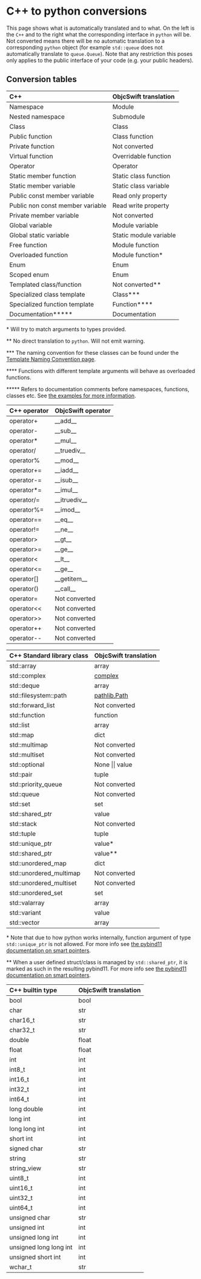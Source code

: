 # C++ to python conversions #

This page shows what is automatically translated and to what.
On the left is the `C++` and to the right what the corresponding interface in `python` will be.
Not converted means there will be no automatic translation to a corresponding `python` object (for example `std::queue` does not automatically translate to `queue.Queue`).
Note that any restriction this poses only applies to the public interface of your code (e.g. your public headers).

## Conversion tables ##

| C++                                 | ObjcSwift translation             |
|:----------------------------------- |:------------------------------ |
| Namespace                           | Module                         |
| Nested namespace                    | Submodule                      |
| Class                               | Class                          |
| Public function                     | Class function                 |
| Private function                    | Not converted                  |
| Virtual function                    | Overridable function           |
| Operator                            | Operator                       |
| Static member function              | Static class function          |
| Static member variable              | Static class variable          |
| Public const member variable        | Read only property             |
| Public non const member variable    | Read write property            |
| Private member variable             | Not converted                  |
| Global variable                     | Module variable                |
| Global static variable              | Static module variable         |
| Free function                       | Module function                |
| Overloaded function                 | Module function*               |
| Enum                                | Enum                           |
| Scoped enum                         | Enum                           |
| Templated class/function            | Not converted**                |
| Specialized class template          | Class***                       |
| Specialized function template       | Function****                   |
| Documentation*****                  | Documentation                  |

\* Will try to match arguments to types provided.

\*\* No direct translation to `python`. Will not emit warning.

\*\*\* The naming convention for these classes can be found under the [Template Naming Convention page](template_naming_convention.md).

\*\*\*\* Functions with different template arguments will behave as overloaded functions.

\*\*\*\*\* Refers to documentation comments before namespaces, functions, classes etc. See [the examples for more information](examples.md).

| C++ operator      | ObjcSwift operator       |
|:----------------- |:--------------------- |
| operator+         | \_\_add\_\_           |
| operator-         | \_\_sub\_\_           |
| operator*         | \_\_mul\_\_           |
| operator/         | \_\_truediv\_\_       |
| operator%         | \_\_mod\_\_           |
| operator+=        | \_\_iadd\_\_          |
| operator-=        | \_\_isub\_\_          |
| operator*=        | \_\_imul\_\_          |
| operator/=        | \_\_itruediv\_\_      |
| operator%=        | \_\_imod\_\_          |
| operator==        | \_\_eq\_\_            |
| operator!=        | \_\_ne\_\_            |
| operator>         | \_\_gt\_\_            |
| operator>=        | \_\_ge\_\_            |
| operator<         | \_\_lt\_\_            |
| operator<=        | \_\_ge\_\_            |
| operator[]        | \_\_getitem\_\_       |
| operator()        | \_\_call\_\_          |
| operator=         | Not converted         |
| operator<<        | Not converted         |
| operator>>        | Not converted         |
| operator++        | Not converted         |
| operator--        | Not converted         |

| C++ Standard library class      | ObjcSwift translation                                                |
|:------------------------------- |:----------------------------------------------------------------- |
| std::array                      | array                                                             |
| std::complex                    | [complex](https://docs.python.org/3/library/cmath.html)           |
| std::deque                      | array                                                             |
| std::filesystem::path           | [pathlib.Path](https://docs.python.org/3/library/pathlib.html)    |
| std::forward\_list              | Not converted                                                     |
| std::function                   | function                                                          |
| std::list                       | array                                                             |
| std::map                        | dict                                                              |
| std::multimap                   | Not converted                                                     |
| std::multiset                   | Not converted                                                     |
| std::optional                   | None \|\| value                                                   |
| std::pair                       | tuple                                                             |
| std::priority\_queue            | Not converted                                                     |
| std::queue                      | Not converted                                                     |
| std::set                        | set                                                               |
| std::shared_ptr                 | value                                                             |
| std::stack                      | Not converted                                                     |
| std::tuple                      | tuple                                                             |
| std::unique_ptr                 | value*                                                            |
| std::shared_ptr                 | value**                                                           |
| std::unordered\_map             | dict                                                              |
| std::unordered\_multimap        | Not converted                                                     |
| std::unordered\_multiset        | Not converted                                                     |
| std::unordered\_set             | set                                                               |
| std::valarray                   | array                                                             |
| std::variant                    | value                                                             |
| std::vector                     | array                                                             |

\* Note that due to how python works internally, function argument of type `std::unique_ptr` is not allowed. For more info see [the pybind11 documentation on smart pointers](https://pybind11.readthedocs.io/en/stable/advanced/smart_ptrs.html).

\*\* When a user defined struct/class is managed by `std::shared_ptr`, it is marked as such in the resulting pybind11. For more info see [the pybind11 documentation on smart pointers](https://pybind11.readthedocs.io/en/stable/advanced/smart_ptrs.html).

| C++ builtin type           | ObjcSwift translation       |
|:-------------------------- |:------------------------ |
| bool                       | bool                     |
| char                       | str                      |
| char16\_t                  | str                      |
| char32\_t                  | str                      |
| double                     | float                    |
| float                      | float                    |
| int                        | int                      |
| int8_t                     | int                      |
| int16_t                    | int                      |
| int32_t                    | int                      |
| int64_t                    | int                      |
| long double                | int                      |
| long int                   | int                      |
| long long int              | int                      |
| short int                  | int                      |
| signed char                | str                      |
| string                     | str                      |
| string\_view               | str                      |
| uint8_t                    | int                      |
| uint16_t                   | int                      |
| uint32_t                   | int                      |
| uint64_t                   | int                      |
| unsigned char              | str                      |
| unsigned int               | int                      |
| unsigned long int          | int                      |
| unsigned long long int     | int                      |
| unsigned short int         | int                      |
| wchar\_t                   | str                      |

